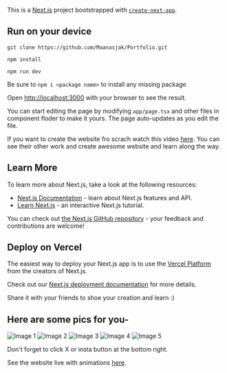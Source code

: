 This is a [Next.js](https://nextjs.org/) project bootstrapped with [`create-next-app`](https://github.com/vercel/next.js/tree/canary/packages/create-next-app).

## Run on your device

```
git clone https://github.com/Maanasjak/Portfolio.git
```
```
npm install
```

```
npm run dev
```

Be sure to ```npm i <package name>``` to install any missing package

Open [http://localhost:3000](http://localhost:3000) with your browser to see the result.

You can start editing the page by modifying `app/page.tsx` and other files in component floder to make it yours. The page auto-updates as you edit the file.

If you want to create the website fro scrach watch this video [here](https://www.youtube.com/watch?v=FTH6Dn3AyIQ). You can see their other work and create awesome website and learn along the way.

## Learn More

To learn more about Next.js, take a look at the following resources:

- [Next.js Documentation](https://nextjs.org/docs) - learn about Next.js features and API.
- [Learn Next.js](https://nextjs.org/learn) - an interactive Next.js tutorial.

You can check out [the Next.js GitHub repository](https://github.com/vercel/next.js/) - your feedback and contributions are welcome!

## Deploy on Vercel

The easiest way to deploy your Next.js app is to use the [Vercel Platform](https://vercel.com/new?utm_medium=default-template&filter=next.js&utm_source=create-next-app&utm_campaign=create-next-app-readme) from the creators of Next.js.

Check out our [Next.js deployment documentation](https://nextjs.org/docs/deployment) for more details.

Share it with your friends to shoe your creation and learn :)

## Here are some pics for you-

![Image 1](https://github.com/Maanasjak/Portfolio/blob/main/public/ref/1.png)
![Image 2](https://github.com/Maanasjak/Portfolio/blob/main/public/ref/2.png)
![Image 3](https://github.com/Maanasjak/Portfolio/blob/main/public/ref/3.png)
![Image 4](https://github.com/Maanasjak/Portfolio/blob/main/public/ref/4.png)
![Image 5](https://github.com/Maanasjak/Portfolio/blob/main/public/ref/5.png)

Don't forget to click X or insta button at the bottom right.

See the website live with animations [here](https://portfolio-lemon-delta-49.vercel.app/).
